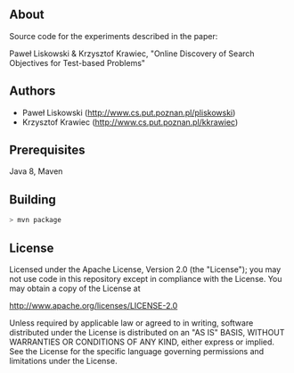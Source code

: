About
-----
Source code for the experiments described in the paper:

Paweł Liskowski & Krzysztof Krawiec, "Online Discovery of Search Objectives for Test-based Problems"

Authors
-------
* Paweł Liskowski (<http://www.cs.put.poznan.pl/pliskowski>)
* Krzysztof Krawiec (<http://www.cs.put.poznan.pl/kkrawiec>)


Prerequisites
-------------
Java 8, Maven

Building
--------
```bash
> mvn package
```

License
-------
Licensed under the Apache License, Version 2.0 (the "License");
you may not use code in this repository except in compliance with 
the License. You may obtain a copy of the License at

http://www.apache.org/licenses/LICENSE-2.0

Unless required by applicable law or agreed to in writing, software
distributed under the License is distributed on an "AS IS" BASIS,
WITHOUT WARRANTIES OR CONDITIONS OF ANY KIND, either express or implied.
See the License for the specific language governing permissions and
limitations under the License.